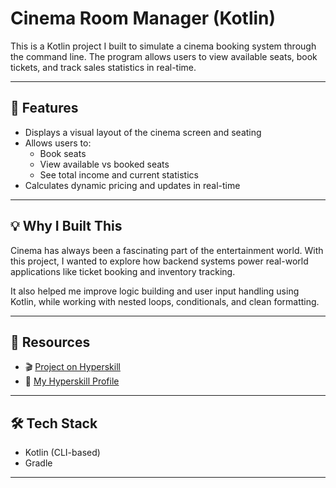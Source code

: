 # Cinema Room Manager (Kotlin)

This is a Kotlin project I built to simulate a cinema booking system through the command line. The program allows users to view available seats, book tickets, and track sales statistics in real-time.

---

## 🎯 Features

- Displays a visual layout of the cinema screen and seating
- Allows users to:
  - Book seats
  - View available vs booked seats
  - See total income and current statistics
- Calculates dynamic pricing and updates in real-time

---

## 💡 Why I Built This

Cinema has always been a fascinating part of the entertainment world. With this project, I wanted to explore how backend systems power real-world applications like ticket booking and inventory tracking.

It also helped me improve logic building and user input handling using Kotlin, while working with nested loops, conditionals, and clean formatting.

---

## 🔗 Resources

- 🎬 [Project on Hyperskill](https://hyperskill.org/projects/138)  
- 👤 [My Hyperskill Profile](https://hyperskill.org/profile/619895135)

---

## 🛠 Tech Stack

- Kotlin (CLI-based)
- Gradle

---
